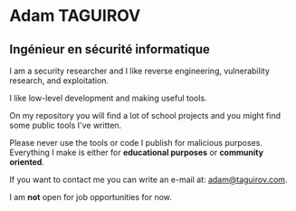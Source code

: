 # Adam TAGUIROV
## Ingénieur en sécurité informatique

I am a security researcher and I like reverse engineering, vulnerability research, and exploitation.

I like low-level development and making useful tools.

On my repository you will find a lot of school projects and you might find some public tools I've written.

Please never use the tools or code I publish for malicious purposes. Everything I make is either for **educational purposes** or **community oriented**.

If you want to contact me you can write an e-mail at: adam@taguirov.com.

I am **not** open for job opportunities for now.
